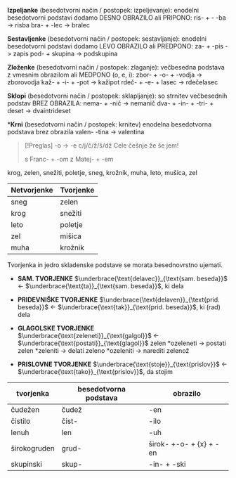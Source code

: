 **Izpeljanke** (besedotvorni način / postopek: izpeljevanje):
enodelni besedotvorni podstavi dodamo DESNO OBRAZILO ali PRIPONO:
ris- + - -ba -> risba
bra- + -lec -> bralec

**Sestavljenke** (besedotvorni način / postopek: sestavljanje):
enodelni besedotvorni podstavi dodamo LEVO OBRAZILO ali PREDPONO:
za- + -pis -> zapis
pod- + skupina -> podskupina

**Zloženke** (besedotvorni način / postopek: zlaganje):
večbesedna podstava z vmesnim obrazilom ali MEDPONO (o, e, i):
zbor- + -o- + -vodja -> zborovodja
kaž- + -i- + -pot -> kažipot
rdeč- + -e- + lasec -> rdečelasec

**Sklopi** (besedotvorni način / postopek: sklapljanje):
so strnitev večbesednih podstav BREZ OBRAZILA:
nema- + -nič -> nemanič
dva- + -in- + -tri- + deset -> dvaintrideset

\***Krni** (besedotvorni način / postopek: krnitev)
enodelna besedotvorna podstava brez obrazila
valen- -tina -> valentina

> [!Preglas]
> -o -> -e
> c/j/č/ž/š/dž
> Cele češnje že še jem!
> 
> s Franc- + -om
> z Matej- + -em

krog, zelen, snežiti, poletje, sneg, krožnik, muha, leto, mušica, zel

| Netvorjenke | Tvorjenke |
| ----------- | --------- |
| sneg        | zelen     |
| krog        | snežiti   |
| leto        | poletje   |
| zel         | mišica    |
| muha        | krožnik   |
Tvorjenka in jedro skladenske podstave se morata besednovrstno ujemati.
- **SAM. TVORJENKE**
$\underbrace{\text{delavec}}_{\text{sam. beseda}}$ <- $\underbrace{\text{ta}}_{\text{sam. beseda}}$, ki dela

- **PRIDEVNIŠKE TVORJENKE**
$\underbrace{\text{delaven}}_{\text{prid. beseda}}$ <- $\underbrace{\text{tak}}_{\text{prid. beseda}}$, ki (rad) dela

- **GLAGOLSKE TVORJENKE**
$\underbrace{\text{zeleneti}}_{\text{galgol}}$ <- $\underbrace{\text{postati}}_{\text{glagol}}$ zelen
\*ozeleneti -> postati zelen
\*zeleniti -> delati zeleno
\*ozeleniti -> narediti zelenož

- **PRISLOVNE TVORJENKE**
$\underbrace{\text{stoje}}_{\text{prislov}}$ <- $\underbrace{\text{tako}}_{\text{prislov}}$, da stojim

| tvorjenka    | besedotvorna podstava | obrazilo                |
| ------------ | --------------------- | ----------------------- |
| čudežen      | čudež                 | -en                     |
| čistilo      | čist-                 | -ilo                    |
| lenuh        | len                   | -uh                     |
| širokogruden | grud-                 | širok- +-o- + {x} + -en |
| skupinski    | skup-                 | -in- + -ski             |
